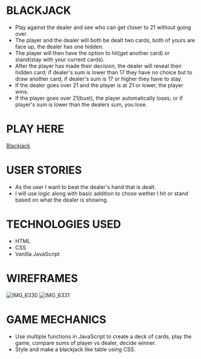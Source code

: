 # BLACKJACK
- Play against the dealer and see who can get closer to 21 without going over.
- The player and the dealer will both be dealt two cards, both of yours are face up, the dealer has one hidden.
- The player will then have the option to hit(get another card) or stand(stay with your current cards).
- After the player has made their decision, the dealer will reveal their hidden card; if dealer's sum is lower than 17 they have no choice but to draw another card, if dealer's sum is 17 or higher they have to stay.
- If the dealer goes over 21 and the player is at 21 or lower, the player wins.
- If the player goes over 21(bust), the player automatically loses; or if player's sum is lower than the dealers sum, you lose.

# PLAY HERE
[Blackjack](https://cartergeile.github.io/Game-Project-1/)
# USER STORIES
- As the user I want to beat the dealer's hand that is dealt.
- I will use logic along with basic addition to chose wether I hit or stand based on what the dealer is showing.

# TECHNOLOGIES USED
- HTML
- CSS
- Vanilla JavaScript


# WIREFRAMES
![IMG_6330](https://user-images.githubusercontent.com/120063867/209583477-9c49991e-ed8f-4085-9989-a2a41090736e.jpg)
![IMG_6331](https://user-images.githubusercontent.com/120063867/209583504-3d207bf5-9e7c-4785-87d1-153d67aac490.jpg)

# GAME MECHANICS
- Use multiple functions in JavaScript to create a deck of cards, play the game, compare sums of player vs dealer, decide winner.
- Style and make a blackjack like table using CSS.

